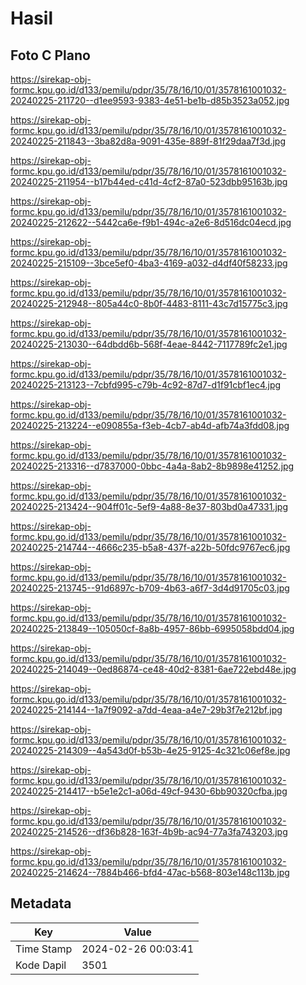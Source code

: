 # Hasil

## Foto C Plano

https://sirekap-obj-formc.kpu.go.id/d133/pemilu/pdpr/35/78/16/10/01/3578161001032-20240225-211720--d1ee9593-9383-4e51-be1b-d85b3523a052.jpg

https://sirekap-obj-formc.kpu.go.id/d133/pemilu/pdpr/35/78/16/10/01/3578161001032-20240225-211843--3ba82d8a-9091-435e-889f-81f29daa7f3d.jpg

https://sirekap-obj-formc.kpu.go.id/d133/pemilu/pdpr/35/78/16/10/01/3578161001032-20240225-211954--b17b44ed-c41d-4cf2-87a0-523dbb95163b.jpg

https://sirekap-obj-formc.kpu.go.id/d133/pemilu/pdpr/35/78/16/10/01/3578161001032-20240225-212622--5442ca6e-f9b1-494c-a2e6-8d516dc04ecd.jpg

https://sirekap-obj-formc.kpu.go.id/d133/pemilu/pdpr/35/78/16/10/01/3578161001032-20240225-215109--3bce5ef0-4ba3-4169-a032-d4df40f58233.jpg

https://sirekap-obj-formc.kpu.go.id/d133/pemilu/pdpr/35/78/16/10/01/3578161001032-20240225-212948--805a44c0-8b0f-4483-8111-43c7d15775c3.jpg

https://sirekap-obj-formc.kpu.go.id/d133/pemilu/pdpr/35/78/16/10/01/3578161001032-20240225-213030--64dbdd6b-568f-4eae-8442-7117789fc2e1.jpg

https://sirekap-obj-formc.kpu.go.id/d133/pemilu/pdpr/35/78/16/10/01/3578161001032-20240225-213123--7cbfd995-c79b-4c92-87d7-d1f91cbf1ec4.jpg

https://sirekap-obj-formc.kpu.go.id/d133/pemilu/pdpr/35/78/16/10/01/3578161001032-20240225-213224--e090855a-f3eb-4cb7-ab4d-afb74a3fdd08.jpg

https://sirekap-obj-formc.kpu.go.id/d133/pemilu/pdpr/35/78/16/10/01/3578161001032-20240225-213316--d7837000-0bbc-4a4a-8ab2-8b9898e41252.jpg

https://sirekap-obj-formc.kpu.go.id/d133/pemilu/pdpr/35/78/16/10/01/3578161001032-20240225-213424--904ff01c-5ef9-4a88-8e37-803bd0a47331.jpg

https://sirekap-obj-formc.kpu.go.id/d133/pemilu/pdpr/35/78/16/10/01/3578161001032-20240225-214744--4666c235-b5a8-437f-a22b-50fdc9767ec6.jpg

https://sirekap-obj-formc.kpu.go.id/d133/pemilu/pdpr/35/78/16/10/01/3578161001032-20240225-213745--91d6897c-b709-4b63-a6f7-3d4d91705c03.jpg

https://sirekap-obj-formc.kpu.go.id/d133/pemilu/pdpr/35/78/16/10/01/3578161001032-20240225-213849--105050cf-8a8b-4957-86bb-6995058bdd04.jpg

https://sirekap-obj-formc.kpu.go.id/d133/pemilu/pdpr/35/78/16/10/01/3578161001032-20240225-214049--0ed86874-ce48-40d2-8381-6ae722ebd48e.jpg

https://sirekap-obj-formc.kpu.go.id/d133/pemilu/pdpr/35/78/16/10/01/3578161001032-20240225-214144--1a7f9092-a7dd-4eaa-a4e7-29b3f7e212bf.jpg

https://sirekap-obj-formc.kpu.go.id/d133/pemilu/pdpr/35/78/16/10/01/3578161001032-20240225-214309--4a543d0f-b53b-4e25-9125-4c321c06ef8e.jpg

https://sirekap-obj-formc.kpu.go.id/d133/pemilu/pdpr/35/78/16/10/01/3578161001032-20240225-214417--b5e1e2c1-a06d-49cf-9430-6bb90320cfba.jpg

https://sirekap-obj-formc.kpu.go.id/d133/pemilu/pdpr/35/78/16/10/01/3578161001032-20240225-214526--df36b828-163f-4b9b-ac94-77a3fa743203.jpg

https://sirekap-obj-formc.kpu.go.id/d133/pemilu/pdpr/35/78/16/10/01/3578161001032-20240225-214624--7884b466-bfd4-47ac-b568-803e148c113b.jpg


## Metadata

| Key        | Value               |
| ---------- | ------------------- |
| Time Stamp | 2024-02-26 00:03:41 |
| Kode Dapil | 3501                |



